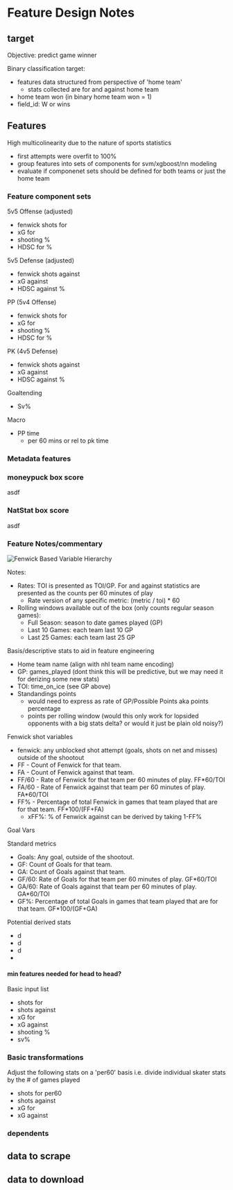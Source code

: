 # Feature Design Notes

## target

Objective: predict game winner
<!-- alternate target = total goals scored (actual goals) -->

Binary classification target:

- features data structured from perspective of 'home team'
  - stats collected are for and against home team
- home team won (in binary home team won = 1)
- field_id: W or wins

## Features

High multicolinearity due to the nature of sports statistics

- first attempts were overfit to 100%
- group features into sets of components for svm/xgboost/nn modeling
- evaluate if componenet sets should be defined for both teams or just the home team


### Feature component sets

5v5 Offense (adjusted)
- fenwick shots for
- xG for
- shooting %
- HDSC for %


5v5 Defense (adjusted)
- fenwick shots against
- xG against
- HDSC against %

PP (5v4 Offense)
- fenwick shots for
- xG for
- shooting %
- HDSC for %

PK (4v5 Defense)

- fenwick shots against
- xG against
- HDSC against %

Goaltending
- Sv%

Macro
- PP time
  - per 60 mins or rel to pk time


### Metadata features


### moneypuck box score

asdf

### NatStat box score

asdf

### Feature Notes/commentary

![Fenwick Based Variable Hierarchy](Users/jamesbenasuli/Desktop/nhl-predictons/references/fenwick-model.png)

Notes:

- Rates: TOI is presented as TOI/GP. For and against statistics are presented as the counts per 60 minutes of play
  - Rate version of any specific metric: (metric / toi) * 60
- Rolling windows available out of the box (only counts regular season games):
  - Full Season: season to date games played (GP)
  - Last 10 Games: each team last 10 GP
  - Last 25 Games: each team last 25 GP

Basis/descriptive stats to aid in feature engineering

- Home team name (align with nhl team name encoding)
- GP: games_played (dont think this will be predictive, but we may need it for derizing some new stats)
- TOI: time_on_ice (see GP above)
- Standandings points
  - would need to express as rate of GP/Possible Points aka points percentage
  - points per rolling window (would this only work for lopsided opponents with a big stats delta? or would it just be plain old noisy?)

Fenwick shot variables

- fenwick: any unblocked shot attempt (goals, shots on net and misses) outside of the shootout
- FF - Count of Fenwick for that team.
- FA - Count of Fenwick against that team.
- FF/60 - Rate of Fenwick for that team per 60 minutes of play. FF*60/TOI
- FA/60 - Rate of Fenwick against that team per 60 minutes of play. FA*60/TOI
- FF% - Percentage of total Fenwick in games that team played that are for that team. FF*100/(FF+FA)
  - xFF%: % of Fenwick against can be derived by taking 1-FF%
  
Goal Vars

Standard metrics

- Goals: Any goal, outside of the shootout.
- GF: Count of Goals for that team.
- GA: Count of Goals against that team.
- GF/60: Rate of Goals for that team per 60 minutes of play. GF*60/TOI
- GA/60: Rate of Goals against that team per 60 minutes of play. GA*60/TOI
- GF%: Percentage of total Goals in games that team played that are for that team. GF*100/(GF+GA)

Potential derived stats

- d
- d
- d
- 

#### min features needed for head to head?

Basic input list

- shots for
- shots against
- xG for
- xG against
- shooting %
- sv%

### Basic transformations

Adjust the following stats on a 'per60' basis i.e. divide individual skater stats by the # of games played

- shots for per60
- shots against
- xG for
- xG against

### dependents

## data to scrape

## data to download
